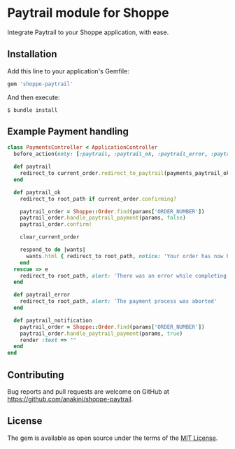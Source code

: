 # Paytrail module for Shoppe

Integrate Paytrail to your Shoppe application, with ease.

## Installation

Add this line to your application's Gemfile:

```ruby
gem 'shoppe-paytrail'
```

And then execute:

    $ bundle install

## Example Payment handling

````ruby
class PaymentsController < ApplicationController
  before_action(only: [:paytrail, :paytrail_ok, :paytrail_error, :paytrail_notification]) { Shoppe::Paytrail.configure }

  def paytrail
    redirect_to current_order.redirect_to_paytrail(payments_paytrail_ok_url, payments_paytrail_error_url, payments_paytrail_notification_url)
  end

  def paytrail_ok
    redirect_to root_path if current_order.confirming?

    paytrail_order = Shoppe::Order.find(params['ORDER_NUMBER'])
    paytrail_order.handle_paytrail_payment(params, false)
    paytrail_order.confirm!

    clear_current_order

    respond_to do |wants|
      wants.html { redirect_to root_path, notice: 'Your order has now been completed!' }
    end
  rescue => e
    redirect_to root_path, alert: 'There was an error while completing the payment'
  end

  def paytrail_error
    redirect_to root_path, alert: 'The payment process was aborted'
  end

  def paytrail_notification
    paytrail_order = Shoppe::Order.find(params['ORDER_NUMBER'])
    paytrail_order.handle_paytrail_payment(params, true)
    render :text => ""
  end
end
````

## Contributing

Bug reports and pull requests are welcome on GitHub at https://github.com/anakinj/shoppe-paytrail.


## License

The gem is available as open source under the terms of the [MIT License](http://opensource.org/licenses/MIT).

